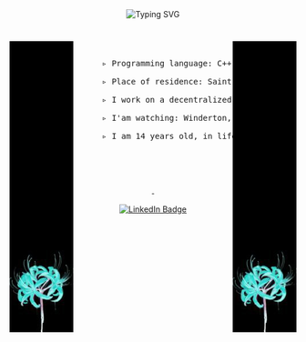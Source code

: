 <!---<img src="https://github.com/TheDEKKs/TheDEKKs/blob/main/Untitled(1).png" width="100%" align="center" pading="10px"> --->


  <div align="center">
    <img src="https://readme-typing-svg.herokuapp.com?font=Jetbrains+mono&size=40&duration=3500&color=blue&center=true&vCenter=true&width=600&lines=Hellow...;" alt="Typing SVG"/>
    <h1>
      <img src="https://github.com/TheDEKKs/TheDEKKs/blob/main/ll.jpg" align="left">
      <img src="https://github.com/TheDEKKs/TheDEKKs/blob/main/ll.jpg" align="right">
    </h1>
  </div>
   <br> 
    <pre>
      ▹ Programming language: C++, С </br>
      ▹ Place of residence: Saint-Petersburg </br>
      ▹ I work on a decentralized repository </br>
      ▹ I'am watching: Winderton, George Hotz Archive </br>
      ▹ I am 14 years old, in life my name is Egor.
   </pre>
     
      

  </div>

  </br>  </br>
        <div align="center"  width="300px">
      <a href="https://t.me/thedekk">
        <img src="https://img.shields.io/badge/Telegram-blue?style=for-the-badge&logo=Telegram&logoColor=white " alt=""/>
      </a>
      <a href="https://steamcommunity.com/id/thedekk">
        <img src="https://img.shields.io/badge/Steam-000067?style=for-the-badge&logo=Steam&logoColor=white" alt=""/>
        <br> <br>
      </a>
      <a href="https://thedekk.ru" >
        <img src="https://img.shields.io/badge/My%20Web%20Site-red?style=for-the-badge" alt="LinkedIn Badge"/>
      </a>

<div>


</div>







